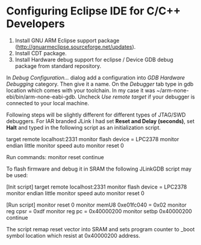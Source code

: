 # Configuring Eclipse IDE for C/C++ Developers

1. Install GNU ARM Eclipse support package (http://gnuarmeclipse.sourceforge.net/updates).
2. Install CDT package.
3. Install Hardware debug support for eclipse / Device GDB debug package from standard repository.

In *Debug Configuration...* dialog add a configuration into *GDB Hardware Debugging* category. Then give it
a name.
On the *Debugger* tab type in gdb location which comes with your toolchain.
In my case it was ~/arm-none-ebi/bin/arm-none-eabi-gdb. Uncheck *Use remote target* if your debugger is connected
to your local machine.

Following steps will be slightly different for different types of JTAG/SWD debuggers.
For IAR branded JLink I had set **Reset and Delay (seconds)**, set **Halt** and typed in the following script
as an initialization script.


  target remote localhost:2331
  monitor flash device = LPC2378
  monitor endian little
  monitor speed auto
  monitor reset 0




  Run commands:
  monitor reset
  continue



To flash firmware and debug it in SRAM the following JLinkGDB script may be used:

[Init script]
target remote localhost:2331
monitor flash device = LPC2378
monitor endian little
monitor speed auto
monitor reset 0


[Run script]
monitor reset 0
monitor memU8  0xe01fc040 = 0x02
monitor reg cpsr = 0xdf
monitor reg pc = 0x40000200
monitor setbp 0x40000200
continue


The script remap reset vector into SRAM and sets program counter
to _boot symbol location which resist at 0x40000200 address.

